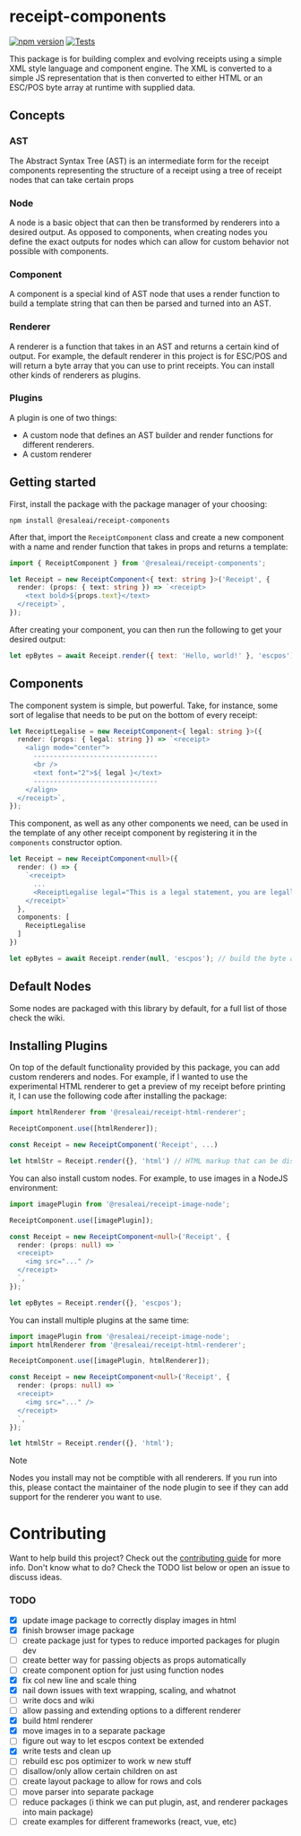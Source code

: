 # receipt-components

[![npm version](https://badge.fury.io/js/@resaleai%2Freceipt-components.svg)](https://www.npmjs.com/package/@resaleai/receipt-components)
[![Tests](https://github.com/ResaleAI/receipt-components/actions/workflows/test.yml/badge.svg?branch=main)](https://github.com/ResaleAI/receipt-components/actions/workflows/test.yml)

This package is for building complex and evolving receipts using a simple XML style language and component engine. The XML is converted to a simple JS representation that is then converted to either HTML or an ESC/POS byte array at runtime with supplied data.

## Concepts

### AST

The Abstract Syntax Tree (AST) is an intermediate form for the receipt components representing the structure of a receipt using a tree of receipt nodes that can take certain props

### Node

A node is a basic object that can then be transformed by renderers into a desired output. As opposed to components, when creating nodes you define the exact outputs for nodes which can allow for custom behavior not possible with components.

### Component

A component is a special kind of AST node that uses a render function to build a template string that can then be parsed and turned into an AST.

### Renderer

A renderer is a function that takes in an AST and returns a certain kind of output. For example, the default renderer in this project is for ESC/POS and will return a byte array that you can use to print receipts. You can install other kinds of renderers as plugins.

### Plugins

A plugin is one of two things:

- A custom node that defines an AST builder and render functions for different renderers.
- A custom renderer

## Getting started

First, install the package with the package manager of your choosing:

`npm install @resaleai/receipt-components`

After that, import the `ReceiptComponent` class and create a new component with a name and render function that takes in props and returns a template:

```typescript
import { ReceiptComponent } from '@resaleai/receipt-components';

let Receipt = new ReceiptComponent<{ text: string }>('Receipt', {
  render: (props: { text: string }) => `<receipt>
    <text bold>${props.text}</text>
  </receipt>`,
});
```

After creating your component, you can then run the following to get your desired output:

```javascript
let epBytes = await Receipt.render({ text: 'Hello, world!' }, 'escpos'); // build the byte array
```

## Components

The component system is simple, but powerful. Take, for instance, some sort of legalise that needs to be put on the bottom of every receipt:

```typescript
let ReceiptLegalise = new ReceiptComponent<{ legal: string }>({
  render: (props: { legal: string }) => `<receipt>
    <align mode="center">
      -------------------------------
      <br />
      <text font="2">${ legal }</text>
      -------------------------------
    </align>
  </receipt>`,
});
```

This component, as well as any other components we need, can be used in the template of any other receipt component by registering it in the `components` constructor option.

```typescript
let Receipt = new ReceiptComponent<null>({
  render: () => {
    `<receipt>
      ...
      <ReceiptLegalise legal="This is a legal statement, you are legally obligated to star this repo ;)" />
    </receipt>`
  },
  components: [
    ReceiptLegalise
  ]
})

let epBytes = await Receipt.render(null, 'escpos'); // build the byte array

```

## Default Nodes

Some nodes are packaged with this library by default, for a full list of those check the wiki.

## Installing Plugins

On top of the default functionality provided by this package, you can add custom renderers and nodes. For example, if I wanted to use the experimental HTML renderer to get a preview of my receipt before printing it, I can use the following code after installing the package:

```typescript
import htmlRenderer from '@resaleai/receipt-html-renderer';

ReceiptComponent.use([htmlRenderer]);

const Receipt = new ReceiptComponent('Receipt', ...)

let htmlStr = Receipt.render({}, 'html') // HTML markup that can be displayed in a browser
```

You can also install custom nodes. For example, to use images in a NodeJS environment:

```typescript
import imagePlugin from '@resaleai/receipt-image-node';

ReceiptComponent.use([imagePlugin]);

const Receipt = new ReceiptComponent<null>('Receipt', {
  render: (props: null) => `
  <receipt>
    <img src="..." />
  </receipt>
  `,
});

let epBytes = Receipt.render({}, 'escpos');
```

You can install multiple plugins at the same time:

```typescript
import imagePlugin from '@resaleai/receipt-image-node';
import htmlRenderer from '@resaleai/receipt-html-renderer';

ReceiptComponent.use([imagePlugin, htmlRenderer]);

const Receipt = new ReceiptComponent<null>('Receipt', {
  render: (props: null) => `
  <receipt>
    <img src="..." />
  </receipt>
  `,
});

let htmlStr = Receipt.render({}, 'html');
```

>[!NOTE]
> Nodes you install may not be comptible with all renderers. If you run into this, please contact the maintainer of the node plugin to see if they can add support for the renderer you want to use.

# Contributing

Want to help build this project? Check out the [contributing guide](./CONTRIBUTING.md) for more info. Don't know what to do? Check the TODO list below or open an issue to discuss ideas.

### TODO

- [x] update image package to correctly display images in html
- [x] finish browser image package
- [ ] create package just for types to reduce imported packages for plugin dev
- [ ] create better way for passing objects as props automatically
- [ ] create component option for just using function nodes
- [x] fix col new line and scale thing
- [x] nail down issues with text wrapping, scaling, and whatnot
- [ ] write docs and wiki
- [ ] allow passing and extending options to a different renderer
- [x] build html renderer
- [x] move images in to a separate package
- [ ] figure out way to let escpos context be extended
- [x] write tests and clean up
- [ ] rebuild esc pos optimizer to work w new stuff
- [ ] disallow/only allow certain children on ast
- [ ] create layout package to allow for rows and cols
- [ ] move parser into separate package
- [ ] reduce packages (i think we can put plugin, ast, and renderer packages into main package)
- [ ] create examples for different frameworks (react, vue, etc)
